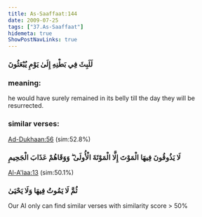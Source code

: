```yaml
---
title: As-Saaffaat:144
date: 2009-07-25
tags: ["37.As-Saaffaat"]
hidemeta: true 
ShowPostNavLinks: true 
---
```

### لَلَبِثَ فِي بَطْنِهِ إِلَىٰ يَوْمِ يُبْعَثُونَ
### meaning: 
he would have surely remained in its belly till the day they will be resurrected.
### similar verses: 

[Ad-Dukhaan:56](/44/56) (sim:52.8%)

### لَا يَذُوقُونَ فِيهَا الْمَوْتَ إِلَّا الْمَوْتَةَ الْأُولَىٰ ۖ وَوَقَاهُمْ عَذَابَ الْجَحِيمِ

[Al-A'laa:13](/87/13) (sim:50.1%)

### ثُمَّ لَا يَمُوتُ فِيهَا وَلَا يَحْيَىٰ

Our AI only can find similar verses with similarity score > 50% 


